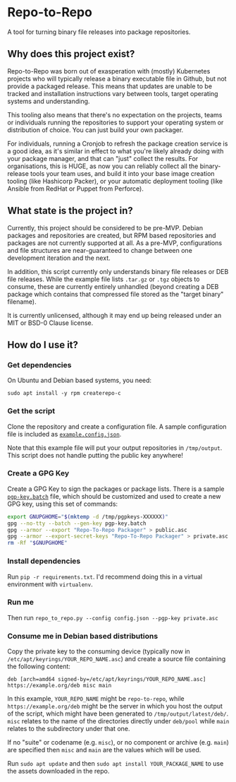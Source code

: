 # Repo-to-Repo

A tool for turning binary file releases into package repositories.

## Why does this project exist?

Repo-to-Repo was born out of exasperation with (mostly) Kubernetes projects who
will typically release a binary executable file in Github, but not provide a
packaged release. This means that updates are unable to be tracked and
installation instructions vary between tools, target operating systems and
understanding.

This tooling also means that there's no expectation on the projects, teams or
individuals running the repositories to support your operating system or
distribution of choice. You can just build your own packager.

For individuals, running a Cronjob to refresh the package creation service is
a good idea, as it's similar in effect to what you're likely already doing with
your package manager, and that can "just" collect the results. For
organisations, this is HUGE, as now you can reliably collect all the
binary-release tools your team uses, and build it into your base image creation
tooling (like Hashicorp Packer), or your automatic deployment tooling (like
Ansible from RedHat or Puppet from Perforce).

## What state is the project in?

Currently, this project should be considered to be pre-MVP. Debian packages and
repositories are created, but RPM based repositories and packages are not
currently supported at all. As a pre-MVP, configurations and file structures
are near-guaranteed to change between one development iteration and the next.

In addition, this script currently only understands binary file releases or
DEB file releases. While the example file lists `.tar.gz` or `.tgz` objects to
consume, these are currently entirely unhandled (beyond creating a DEB package
which contains that compressed file stored as the "target binary" filename).

It is currently unlicensed, although it may end up being released under an MIT
or BSD-0 Clause license.

## How do I use it?

### Get dependencies

On Ubuntu and Debian based systems, you need:

```
sudo apt install -y rpm createrepo-c
```

### Get the script

Clone the repository and create a configuration file. A sample configuration
file is included as [`example.config.json`](examples/example.config.json).

Note that this example file will put your output repositories in `/tmp/output`.
This script does not handle putting the public key anywhere!

### Create a GPG Key

Create a GPG Key to sign the packages or package lists. There is a sample
[`pgp-key.batch`](examples/pgp-key.batch) file, which should be customized and
used to create a new GPG key, using this set of commands:

```bash
export GNUPGHOME="$(mktemp -d /tmp/pgpkeys-XXXXXX)"
gpg --no-tty --batch --gen-key pgp-key.batch
gpg --armor --export "Repo-To-Repo Packager" > public.asc
gpg --armor --export-secret-keys "Repo-To-Repo Packager" > private.asc
rm -Rf "$GNUPGHOME"
```

### Install dependencies

Run `pip -r requirements.txt`. I'd recommend doing this in a virtual
environment with `virtualenv`.

### Run me

Then run
`repo_to_repo.py --config config.json --pgp-key private.asc`

### Consume me in Debian based distributions

Copy the private key to the consuming device (typically now in
`/etc/apt/keyrings/YOUR_REPO_NAME.asc`) and create a source file
containing the following content:

```deb
deb [arch=amd64 signed-by=/etc/apt/keyrings/YOUR_REPO_NAME.asc] https://example.org/deb misc main
```

In this example, `YOUR_REPO_NAME` might be `repo-to-repo`, while
`https://example.org/deb` might be the server in which you host the output of
the script, which might have been generated to `/tmp/output/latest/deb/`.
`misc` relates to the name of the directories directly under `deb/pool` while
`main` relates to the subdirectory under that one.

If no "suite" or codename (e.g. `misc`), or no component or archive (e.g.
`main`) are specified then `misc` and `main` are the values which will be used.

Run `sudo apt update` and then `sudo apt install YOUR_PACKAGE_NAME` to use the
assets downloaded in the repo.
